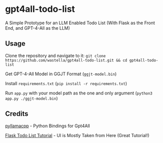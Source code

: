 # gpt4all-todo-list
A Simple Prototype for an LLM Enabled Todo List (With Flask as the Front End, and GPT-4-All as the LLM)

## Usage

Clone the repository and navigate to it:
`git clone https://github.com/wastella/gpt4all-todo-list.git && cd gpt4all-todo-list`

Get GPT-4-All Model in GGJT Format (`ggjt-model.bin`)

Install `requirements.txt` (`pip install -r requirements.txt`)

Run `app.py` with your model path as the one and only argument (`python3 app.py ./ggjt-model.bin`)  

## Credits

[pyllamacpp](https://github.com/nomic-ai/pyllamacpp) - Python Bindings for Gpt4All

[Flask Todo List Tutorial](https://www.python-engineer.com/posts/flask-todo-app/) - UI is Mostly Taken from Here (Great Tutorial!)


